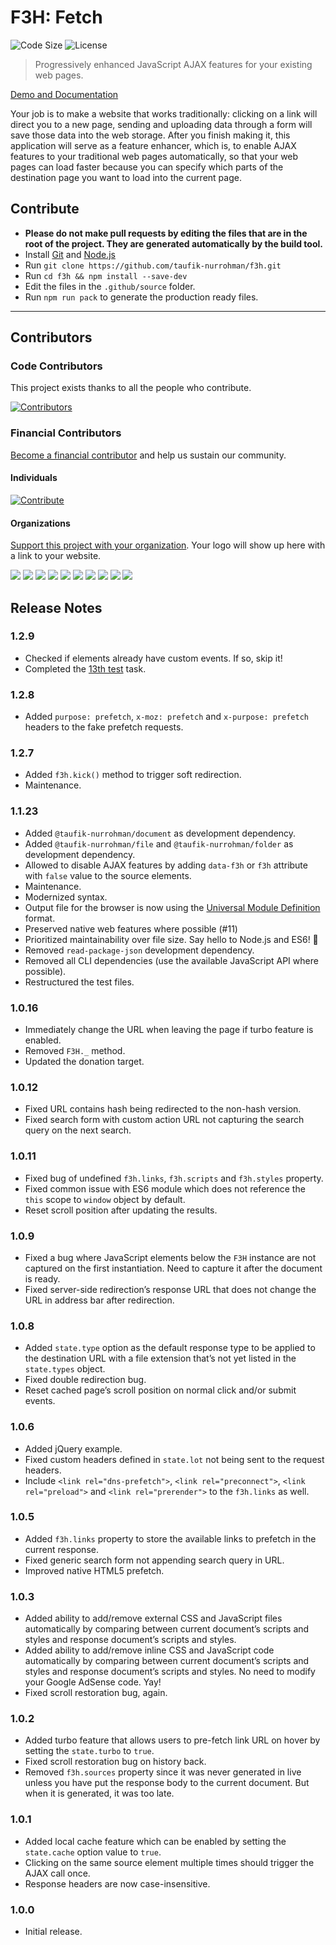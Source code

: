 F3H: Fetch
==========

![Code Size](https://img.shields.io/github/languages/code-size/taufik-nurrohman/f3h?color=%23444&style=for-the-badge) ![License](https://img.shields.io/github/license/taufik-nurrohman/f3h?color=%23444&style=for-the-badge)
> Progressively enhanced JavaScript AJAX features for your existing web pages.

[Demo and Documentation](https://taufik-nurrohman.github.io/f3h)

Your job is to make a website that works traditionally: clicking on a link will direct you to a new page, sending and uploading data through a form will save those data into the web storage. After you finish making it, this application will serve as a feature enhancer, which is, to enable AJAX features to your traditional web pages automatically, so that your web pages can load faster because you can specify which parts of the destination page you want to load into the current page.

Contribute
----------

 - **Please do not make pull requests by editing the files that are in the root of the project. They are generated automatically by the build tool.**
 - Install [Git](https://en.wikipedia.org/wiki/Git) and [Node.js](https://en.wikipedia.org/wiki/Node.js)
 - Run `git clone https://github.com/taufik-nurrohman/f3h.git`
 - Run `cd f3h && npm install --save-dev`
 - Edit the files in the `.github/source` folder.
 - Run `npm run pack` to generate the production ready files.

---

Contributors
------------

### Code Contributors

This project exists thanks to all the people who contribute.

[![Contributors](https://opencollective.com/f3h/contributors.svg?width=890&button=false)](https://github.com/taufik-nurrohman/f3h/graphs/contributors)

### Financial Contributors

[Become a financial contributor](https://opencollective.com/f3h/contribute) and help us sustain our community.

#### Individuals

[![Contribute](https://opencollective.com/f3h/individuals.svg?width=890)](https://opencollective.com/f3h)

#### Organizations

[Support this project with your organization](https://opencollective.com/f3h/contribute). Your logo will show up here with a link to your website.

<a href="https://opencollective.com/f3h/organization/0/website"><img src="https://opencollective.com/f3h/organization/0/avatar.svg"></a>
<a href="https://opencollective.com/f3h/organization/1/website"><img src="https://opencollective.com/f3h/organization/1/avatar.svg"></a>
<a href="https://opencollective.com/f3h/organization/2/website"><img src="https://opencollective.com/f3h/organization/2/avatar.svg"></a>
<a href="https://opencollective.com/f3h/organization/3/website"><img src="https://opencollective.com/f3h/organization/3/avatar.svg"></a>
<a href="https://opencollective.com/f3h/organization/4/website"><img src="https://opencollective.com/f3h/organization/4/avatar.svg"></a>
<a href="https://opencollective.com/f3h/organization/5/website"><img src="https://opencollective.com/f3h/organization/5/avatar.svg"></a>
<a href="https://opencollective.com/f3h/organization/6/website"><img src="https://opencollective.com/f3h/organization/6/avatar.svg"></a>
<a href="https://opencollective.com/f3h/organization/7/website"><img src="https://opencollective.com/f3h/organization/7/avatar.svg"></a>
<a href="https://opencollective.com/f3h/organization/8/website"><img src="https://opencollective.com/f3h/organization/8/avatar.svg"></a>
<a href="https://opencollective.com/f3h/organization/9/website"><img src="https://opencollective.com/f3h/organization/9/avatar.svg"></a>

Release Notes
-------------

### 1.2.9

 - Checked if elements already have custom events. If so, skip it!
 - Completed the [13th test](https://github.com/taufik-nurrohman/f3h/tree/v1.2.8/test/13) task.

### 1.2.8

 - Added `purpose: prefetch`, `x-moz: prefetch` and `x-purpose: prefetch` headers to the fake prefetch requests.

### 1.2.7

 - Added `f3h.kick()` method to trigger soft redirection.
 - Maintenance.

### 1.1.23

 - Added `@taufik-nurrohman/document` as development dependency.
 - Added `@taufik-nurrohman/file` and `@taufik-nurrohman/folder` as development dependency.
 - Allowed to disable AJAX features by adding `data-f3h` or `f3h` attribute with `false` value to the source elements.
 - Maintenance.
 - Modernized syntax.
 - Output file for the browser is now using the [Universal Module Definition](https://github.com/umdjs/umd) format.
 - Preserved native web features where possible (#11)
 - Prioritized maintainability over file size. Say hello to Node.js and ES6! :wave:
 - Removed `read-package-json` development dependency.
 - Removed all CLI dependencies (use the available JavaScript API where possible).
 - Restructured the test files.

### 1.0.16

 - Immediately change the URL when leaving the page if turbo feature is enabled.
 - Removed `F3H._` method.
 - Updated the donation target.

### 1.0.12

 - Fixed URL contains hash being redirected to the non-hash version.
 - Fixed search form with custom action URL not capturing the search query on the next search.

### 1.0.11

 - Fixed bug of undefined `f3h.links`, `f3h.scripts` and `f3h.styles` property.
 - Fixed common issue with ES6 module which does not reference the `this` scope to `window` object by default.
 - Reset scroll position after updating the results.

### 1.0.9

 - Fixed a bug where JavaScript elements below the `F3H` instance are not captured on the first instantiation. Need to capture it after the document is ready.
 - Fixed server-side redirection&rsquo;s response URL that does not change the URL in address bar after redirection.

### 1.0.8

 - Added `state.type` option as the default response type to be applied to the destination URL with a file extension that&rsquo;s not yet listed in the `state.types` object.
 - Fixed double redirection bug.
 - Reset cached page&rsquo;s scroll position on normal click and/or submit events.

### 1.0.6

 - Added jQuery example.
 - Fixed custom headers defined in `state.lot` not being sent to the request headers.
 - Include `<link rel="dns-prefetch">`, `<link rel="preconnect">`, `<link rel="preload">` and `<link rel="prerender">` to the `f3h.links` as well.

### 1.0.5

 - Added `f3h.links` property to store the available links to prefetch in the current response.
 - Fixed generic search form not appending search query in URL.
 - Improved native HTML5 prefetch.

### 1.0.3

 - Added ability to add/remove external CSS and JavaScript files automatically by comparing between current document&rsquo;s scripts and styles and response document&rsquo;s scripts and styles.
 - Added ability to add/remove inline CSS and JavaScript code automatically by comparing between current document&rsquo;s scripts and styles and response document&rsquo;s scripts and styles. No need to modify your Google AdSense code. Yay!
 - Fixed scroll restoration bug, again.

### 1.0.2

 - Added turbo feature that allows users to pre-fetch link URL on hover by setting the `state.turbo` to `true`.
 - Fixed scroll restoration bug on history back.
 - Removed `f3h.sources` property since it was never generated in live unless you have put the response body to the current document. But when it is generated, it was too late.

### 1.0.1

 - Added local cache feature which can be enabled by setting the `state.cache` option value to `true`.
 - Clicking on the same source element multiple times should trigger the AJAX call once.
 - Response headers are now case-insensitive.

### 1.0.0

 - Initial release.